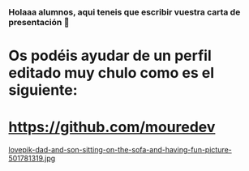 ### Holaaa alumnos, aqui teneis que escribir vuestra carta de presentación 👋
# Os podéis ayudar de un perfil editado muy chulo como es el siguiente:
# https://github.com/mouredev
[lovepik-dad-and-son-sitting-on-the-sofa-and-having-fun-picture-501781319.jpg](https://postimg.cc/0bfpWDRr)
<!--
**joseluboa/joseluboa** is a ✨ _special_ ✨ repository because its `README.md` (this file) appears on your GitHub profile.

Here are some ideas to get you started:

- 🔭 I’m currently working on ...
- 🌱 I’m currently learning ...
- 👯 I’m looking to collaborate on ...
- 🤔 I’m looking for help with ...
- 💬 Ask me about ...
- 📫 How to reach me: ...
- 😄 Pronouns: ...
- ⚡ Fun fact: ...
-->
